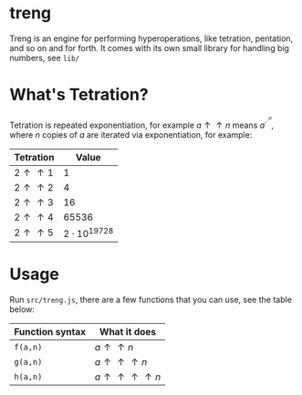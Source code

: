# treng
Treng is an engine for performing hyperoperations, like tetration,
pentation, and so on and for forth. It comes with its own small
library for handling big numbers, see `lib/`

# What's Tetration?
Tetration is repeated exponentiation, for example $a\uparrow\uparrow{n}$
means $a^{\cdot^{\cdot^{a}}}$, where $n$ copies of $a$ are iterated
via exponentiation, for example:

| Tetration | Value |
| --------- | ----- |
| $2\uparrow\uparrow1$ | 1               |
| $2\uparrow\uparrow2$ | 4               |
| $2\uparrow\uparrow3$ | 16              |
| $2\uparrow\uparrow4$ | 65536           |
| $2\uparrow\uparrow5$ | $2\cdot10^{19728}$|


# Usage
Run `src/treng.js`, there are a few functions that you can use, see the
table below:

| Function syntax | What it does |
| --------------- | ------------ |
| `f(a,n)`        | $a\uparrow\uparrow{n}$ |
| `g(a,n)`        | $a\uparrow\uparrow\uparrow{n}$ |
| `h(a,n)`        | $a\uparrow\uparrow\uparrow\uparrow{n}$ |
